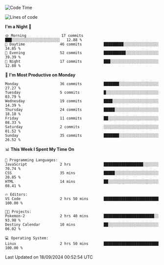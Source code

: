 <!--START_SECTION:waka-->
![Code Time](http://img.shields.io/badge/Code%20Time-215%20hrs%2035%20mins-blue)

![Lines of code](https://img.shields.io/badge/From%20Hello%20World%20I%27ve%20Written-17.2%20thousand%20lines%20of%20code-blue)

**I'm a Night 🦉** 

```text
🌞 Morning                17 commits          ███░░░░░░░░░░░░░░░░░░░░░░   12.88 % 
🌆 Daytime                46 commits          █████████░░░░░░░░░░░░░░░░   34.85 % 
🌃 Evening                52 commits          ██████████░░░░░░░░░░░░░░░   39.39 % 
🌙 Night                  17 commits          ███░░░░░░░░░░░░░░░░░░░░░░   12.88 % 
```
📅 **I'm Most Productive on Monday** 

```text
Monday                   36 commits          ███████░░░░░░░░░░░░░░░░░░   27.27 % 
Tuesday                  5 commits           █░░░░░░░░░░░░░░░░░░░░░░░░   03.79 % 
Wednesday                19 commits          ████░░░░░░░░░░░░░░░░░░░░░   14.39 % 
Thursday                 24 commits          █████░░░░░░░░░░░░░░░░░░░░   18.18 % 
Friday                   11 commits          ██░░░░░░░░░░░░░░░░░░░░░░░   08.33 % 
Saturday                 2 commits           ░░░░░░░░░░░░░░░░░░░░░░░░░   01.52 % 
Sunday                   35 commits          ███████░░░░░░░░░░░░░░░░░░   26.52 % 
```


📊 **This Week I Spent My Time On** 

```text
💬 Programming Languages: 
JavaScript               2 hrs               ██████████████████░░░░░░░   70.74 % 
CSS                      35 mins             █████░░░░░░░░░░░░░░░░░░░░   20.85 % 
HTML                     14 mins             ██░░░░░░░░░░░░░░░░░░░░░░░   08.41 % 

🔥 Editors: 
VS Code                  2 hrs 50 mins       █████████████████████████   100.00 % 

🐱‍💻 Projects: 
Pokemon-2                2 hrs 40 mins       ███████████████████████░░   93.98 % 
Destiny Calendar         10 mins             ██░░░░░░░░░░░░░░░░░░░░░░░   06.02 % 

💻 Operating System: 
Linux                    2 hrs 50 mins       █████████████████████████   100.00 % 
```


 Last Updated on 18/09/2024 00:52:54 UTC
<!--END_SECTION:waka-->
